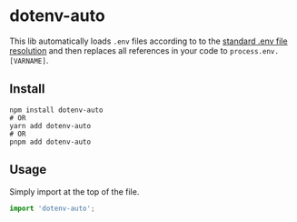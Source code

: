 # dotenv-auto

This lib automatically loads `.env` files according to to the [standard .env file resolution](https://github.com/bkeepers/dotenv/blob/c6e583a/README.md#what-other-env-files-can-i-use) and then replaces all references in your code to `process.env.[VARNAME]`.

## Install

```shell
npm install dotenv-auto
# OR
yarn add dotenv-auto
# OR
pnpm add dotenv-auto
```

## Usage

Simply import at the top of the file.

```javascript
import 'dotenv-auto';
```
